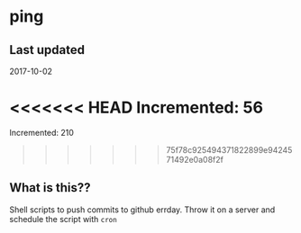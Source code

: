 # ping

## Last updated
2017-10-02

<<<<<<< HEAD
Incremented: 56
=======
Incremented: 210
>>>>>>> 75f78c925494371822899e9424571492e0a08f2f

## What is this?? 
Shell scripts to push commits to github errday. Throw it on a server and schedule the script with `cron`

